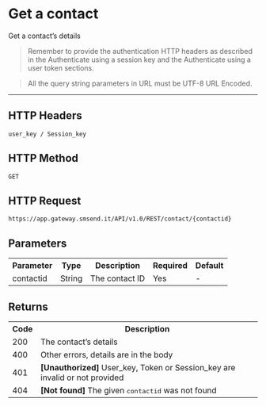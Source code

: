 <h1>Get a contact</h1>
<p>Get a contact’s details</p>
<blockquote>Remember to provide the authentication HTTP headers as described in the Authenticate using a session key and the Authenticate using a user token sections.</blockquote>
<blockquote>All the query string parameters in URL must be UTF-8 URL Encoded.</blockquote>
<hr>
<h2>HTTP Headers</h2>
<pre><code>user_key / Session_key</code></pre>
<h2>HTTP Method</h2>
<pre><code>GET</code></pre>
<h2>HTTP Request</h2>
<pre><code>https://app.gateway.smsend.it/API/v1.0/REST/contact/{contactid}</code></pre>
<h2>Parameters</h2>
<table>
								<tbody><tr>
								  <th>Parameter</th>
								  <th>Type</th>
								  <th>Description</th>
								  <th>Required</th>
								  <th>Default</th>
								</tr>
								<tr>
									<td>contactid</td>
									<td>String</td>
									<td>The contact ID</td>
									<td>Yes</td>
									<td>-</td>
								</tr>	
							</tbody></table>
                            
<h2>Returns</h2>
<table>
							<tbody><tr>
							  <th>Code</th>
							  <th>Description</th>
							</tr>
							<tr>
							  <td>200</td>
							  <td>The contact’s details</td>
							</tr>
							<tr>
							  <td>400</td>
							  <td>Other errors, details are in the body</td>
							</tr>
							<tr>
							  <td>401</td>
							  <td><strong>[Unauthorized]</strong> User_key, Token or Session_key are invalid or not provided</td>
							</tr>
							<tr>
							  <td>404</td>
							  <td><strong>[Not found]</strong> The given <kbd>contactid</kbd> was not found</td>
							</tr>
						</tbody></table>